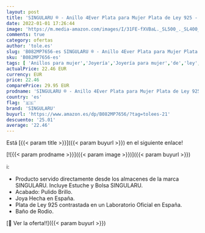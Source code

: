 ```yaml
---
layout: post
title: 'SINGULARU ® - Anillo 4Ever Plata para Mujer Plata de Ley 925 - Joyas mujer'
date: 2022-01-01 17:26:44
image: 'https://m.media-amazon.com/images/I/31FE-fXVBaL._SL500_._SL400_.jpg'
comments: true
category: ofertas
author: 'tole.es'
slug: 'B082MP7656-es SINGULARU ® - Anillo 4Ever Plata para Mujer Plata de Ley...'
sku: 'B082MP7656-es'
tags: [ 'Anillos para mujer','Joyería','Joyería para mujer','de','ley','plata','singularu', ]
actualPrice: 22.46 EUR
currency: EUR
price: 22.46
comparePrice: 29.95 EUR
prodname: 'SINGULARU ® - Anillo 4Ever Plata para Mujer Plata de Ley 925 - Joyas mujer'
country: 'es'
flag: '🇪🇸'
brand: 'SINGULARU'
buyurl: 'https://www.amazon.es/dp/B082MP7656/?tag=tolees-21'
descuento: '25.01'
average: '22.46'
---
```


Está [{{< param title >}}]({{< param buyurl >}}) en el siguiente enlace!

[![{{< param prodname >}}]({{< param image >}})]({{< param buyurl >}})

ℹ️:

- Producto servido directamente desde los almacenes de la marca SINGULARU. Incluye Estuche y Bolsa SINGULARU.
- Acabado: Pulido Brillo.
- Joya Hecha en España.
- Plata de Ley 925 contrastada en un Laboratorio Oficial en España.
- Baño de Rodio.

[🛒 Ver la oferta!!]({{< param buyurl >}})
